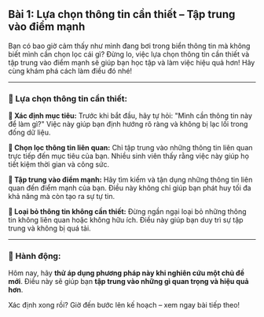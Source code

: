 ## Bài 1: Lựa chọn thông tin cần thiết – Tập trung vào điểm mạnh

Bạn có bao giờ cảm thấy như mình đang bơi trong biển thông tin mà không biết mình cần chọn lọc cái gì? Đừng lo, việc lựa chọn thông tin cần thiết và tập trung vào điểm mạnh sẽ giúp bạn học tập và làm việc hiệu quả hơn! Hãy cùng khám phá cách làm điều đó nhé!

---

### 📌 Lựa chọn thông tin cần thiết:

**🔹 Xác định mục tiêu:**
Trước khi bắt đầu, hãy tự hỏi: "Mình cần thông tin này để làm gì?" Việc này giúp bạn định hướng rõ ràng và không bị lạc lối trong đống dữ liệu.

**🔹 Chọn lọc thông tin liên quan:**
Chỉ tập trung vào những thông tin liên quan trực tiếp đến mục tiêu của bạn. Nhiều sinh viên thấy rằng việc này giúp họ tiết kiệm thời gian và công sức.

**🔹 Tập trung vào điểm mạnh:**
Hãy tìm kiếm và tận dụng những thông tin liên quan đến điểm mạnh của bạn. Điều này không chỉ giúp bạn phát huy tối đa khả năng mà còn tạo ra sự tự tin.

**🔹 Loại bỏ thông tin không cần thiết:**
Đừng ngần ngại loại bỏ những thông tin không liên quan hoặc không hữu ích. Điều này giúp bạn duy trì sự tập trung và không bị quá tải.

---

### 🚀 Hành động:

Hôm nay, hãy **thử áp dụng phương pháp này khi nghiên cứu một chủ đề mới**. Điều này sẽ giúp bạn **tập trung vào những gì quan trọng và hiệu quả hơn**.

Xác định xong rồi? Giờ đến bước lên kế hoạch – xem ngay bài tiếp theo!